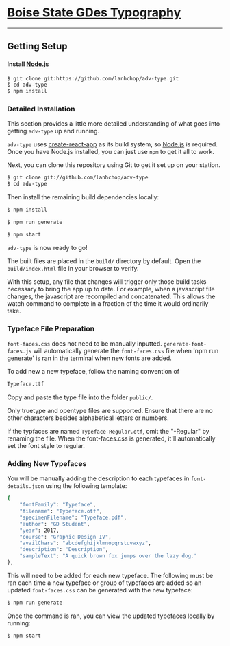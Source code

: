 # [Boise State GDes Typography](https://github.com/lanhchop/adv-type)
***

## Getting Setup

#### Install [Node.js](http://nodejs.org/)
```sh
$ git clone git:https://github.com/lanhchop/adv-type.git
$ cd adv-type
$ npm install
```

### Detailed Installation

This section provides a little more detailed understanding of what goes into
getting `adv-type` up and running.

`adv-type` uses [create-react-app](http://reactjs.org) as its build system, so
[Node.js](http://nodejs.org) is required. Once you have Node.js installed, 
you can just use `npm` to get it all to work.

Next, you can clone this repository using Git to get it set up on your station.

```sh
$ git clone git://github.com/lanhchop/adv-type
$ cd adv-type
```

Then install the remaining build dependencies locally:

```sh
$ npm install

$ npm run generate

$ npm start
```

`adv-type` is now ready to go!


The built files are placed in the `build/` directory by default. Open the
`build/index.html` file in your browser to verify.

With this setup, any file that changes will trigger only those build tasks 
necessary to bring the app up to date. For example, when a javascript file 
changes, the javascript are recompiled and concatenated. This allows the 
watch command to complete in a fraction of the time it would ordinarily take.


### Typeface File Preparation

`font-faces.css` does not need to be manually inputted. `generate-font-faces.js` 
will automatically generate the `font-faces.css` file when 'npm run generate' 
is ran in the terminal when new fonts are added. 

To add new a new typeface, follow the naming convention of 

```sh
Typeface.ttf 
````

Copy and paste the type file into the folder `public/`. 

Only truetype and opentype files are supported. Ensure that there are no 
other characters besides alphabetical letters or numbers. 

If the typfaces are named `Typeface-Regular.otf`, omit the "-Regular" by 
renaming the file. When the font-faces.css is generated, it'll automatically
set the font style to regular. 

### Adding New Typefaces

You will be manually adding the description to each typefaces in 
`font-details.json` using the following template:

```sh
{
    "fontFamily": "Typeface",
    "filename": "Typeface.otf",
    "specimenFilename": "Typeface.pdf",
    "author": "GD Student",
    "year": 2017,
    "course": "Graphic Design IV",
    "availChars": "abcdefghijklmnopqrstuvwxyz",
    "description": "Description",
    "sampleText": "A quick brown fox jumps over the lazy dog."
},
```

This will need to be added for each new typeface. The following must be ran each time a new typeface or group of typefaces are added so an updated `font-faces.css` can be generated with the new typeface: 

```sh
$ npm run generate
```

Once the command is ran, you can view the updated typefaces locally by running:

```sh
$ npm start
```

